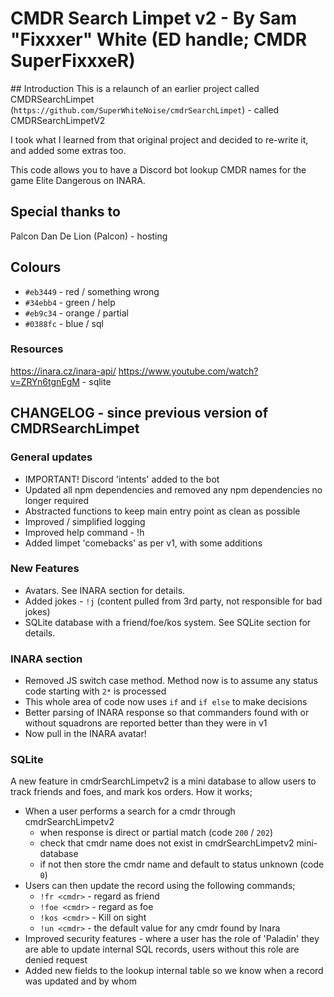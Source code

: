# CMDR Search Limpet v2 - By Sam "Fixxxer" White (ED handle; CMDR SuperFixxxeR)

## Introduction
This is a relaunch of an earlier project called CMDRSearchLimpet (`https://github.com/SuperWhiteNoise/cmdrSearchLimpet`) - called CMDRSearchLimpetV2

I took what I learned from that original project and decided to re-write it, and added some extras too.

This code allows you to have a Discord bot lookup CMDR names for the game Elite Dangerous on INARA.

## Special thanks to
Palcon
Dan De Lion (Palcon) - hosting

## Colours
- `#eb3449` - red / something wrong
- `#34ebb4` - green / help
- `#eb9c34` - orange / partial
- `#0388fc` - blue / sql

### Resources
https://inara.cz/inara-api/
https://www.youtube.com/watch?v=ZRYn6tgnEgM - sqlite

## CHANGELOG - since previous version of CMDRSearchLimpet
### General updates
- IMPORTANT! Discord 'intents' added to the bot
- Updated all npm dependencies and removed any npm dependencies no longer required
- Abstracted functions to keep main entry point as clean as possible
- Improved / simplified logging
- Improved help command - !h
- Added limpet 'comebacks' as per v1, with some additions

### New Features
- Avatars. See INARA section for details.
- Added jokes - `!j` (content pulled from 3rd party, not responsible for bad jokes)
- SQLite database with a friend/foe/kos system. See SQLite section for details.

### INARA section
- Removed JS switch case method. Method now is to assume any status code starting with `2*` is processed
- This whole area of code now uses `if` and `if else` to make decisions
- Better parsing of INARA response so that commanders found with or without squadrons are reported better than they were in v1
- Now pull in the INARA avatar!

### SQLite
A new feature in cmdrSearchLimpetv2 is a mini database to allow users to track friends and foes, and mark kos orders.
How it works;
- When a user performs a search for a cmdr through cmdrSearchLimpetv2
	- when response is direct or partial match (code `200` / `202`)
	- check that cmdr name does not exist in cmdrSearchLimpetv2 mini-database
	- if not then store the cmdr name and default to status unknown (code `0`)
- Users can then update the record using the following commands;
  - `!fr <cmdr>` - regard as friend
  - `!foe <cmdr>` - regard as foe
  - `!kos <cmdr>` - Kill on sight
  - `!un <cmdr>` - the default value for any cmdr found by Inara
- Improved security features - where a user has the role of 'Paladin' they are able to update internal SQL records, users without this role are denied request
- Added new fields to the lookup internal table so we know when a record was updated and by whom
